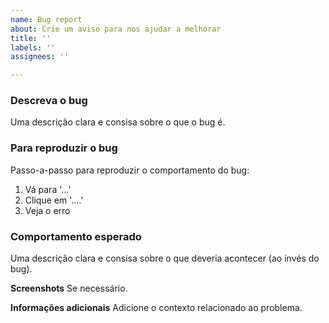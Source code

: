 ```yaml
---
name: Bug report
about: Crie um aviso para nos ajudar a melhorar
title: ''
labels: ''
assignees: ''

---
```


### Descreva o bug
Uma descrição clara e consisa sobre o que o bug é.

### Para reproduzir o bug
Passo-a-passo para reproduzir o comportamento do bug:
1. Vá para '...'
2. Clique em '....'
4. Veja o erro

### Comportamento esperado
Uma descrição clara e consisa sobre o que deveria acontecer (ao invés do bug).

**Screenshots**
Se necessário.

**Informações adicionais**
Adicione o contexto relacionado ao problema.